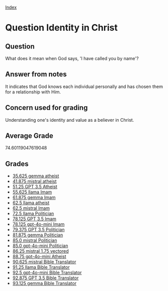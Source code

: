 
[Index](../../index.md)
# Question Identity in Christ
## Question
What does it mean when God says, 'I have called you by name'?

## Answer from notes
It indicates that God knows each individual personally and has chosen them for a relationship with Him.

## Concern used for grading
Understanding one's identity and value as a believer in Christ.

## Average Grade
74.60119047619048

## Grades
 * [35.625 gemma atheist](../answers/gemma_atheist/Identity_in_Christ.md)
 * [41.875 mistral atheist](../answers/mistral_atheist/Identity_in_Christ.md)
 * [51.25 GPT 3.5 Atheist](../answers/GPT_3.5_Atheist/Identity_in_Christ.md)
 * [55.625 llama Imam](../answers/llama_Imam/Identity_in_Christ.md)
 * [61.875 gemma Imam](../answers/gemma_Imam/Identity_in_Christ.md)
 * [62.5 llama atheist](../answers/llama_atheist/Identity_in_Christ.md)
 * [62.5 mistral Imam](../answers/mistral_Imam/Identity_in_Christ.md)
 * [72.5 llama Politician](../answers/llama_Politician/Identity_in_Christ.md)
 * [78.125 GPT 3.5 Imam](../answers/GPT_3.5_Imam/Identity_in_Christ.md)
 * [78.125 gpt-4o-mini Imam](../answers/gpt-4o-mini_Imam/Identity_in_Christ.md)
 * [79.375 GPT 3.5 Politician](../answers/GPT_3.5_Politician/Identity_in_Christ.md)
 * [81.875 gemma Politician](../answers/gemma_Politician/Identity_in_Christ.md)
 * [85.0 mistral Politician](../answers/mistral_Politician/Identity_in_Christ.md)
 * [85.0 gpt-4o-mini Politician](../answers/gpt-4o-mini_Politician/Identity_in_Christ.md)
 * [86.25 mistral 1.75 vectored](../answers/mistral_1.75_vectored/Identity_in_Christ.md)
 * [88.75 gpt-4o-mini Atheist](../answers/gpt-4o-mini_Atheist/Identity_in_Christ.md)
 * [90.625 mistral Bible Translator](../answers/mistral_Bible_Translator/Identity_in_Christ.md)
 * [91.25 llama Bible Translator](../answers/llama_Bible_Translator/Identity_in_Christ.md)
 * [92.5 gpt-4o-mini Bible Translator](../answers/gpt-4o-mini_Bible_Translator/Identity_in_Christ.md)
 * [92.875 GPT 3.5 Bible Translator](../answers/GPT_3.5_Bible_Translator/Identity_in_Christ.md)
 * [93.125 gemma Bible Translator](../answers/gemma_Bible_Translator/Identity_in_Christ.md)
